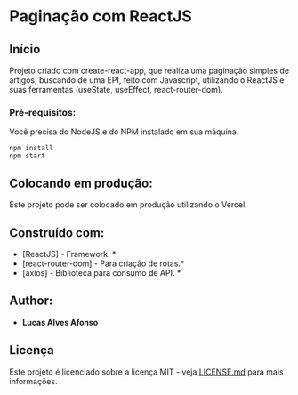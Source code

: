 # Paginação com ReactJS


## Início

Projeto criado com create-react-app, que realiza uma paginação simples de artigos, buscando de uma EPI, feito com Javascript, utilizando o ReactJS e suas ferramentas (useState, useEffect, react-router-dom). 


### Pré-requisitos:

Você precisa do NodeJS e do NPM instalado em sua máquina.

```
npm install
npm start

```
## Colocando em produção:

Este projeto pode ser colocado em produção utilizando o Vercel.

## Construído com:

* [ReactJS] - Framework. *
* [react-router-dom] - Para criação de rotas.* 
* [axios] - Biblioteca para consumo de API. *


## Author:

* **Lucas Alves Afonso** 


## Licença

Este projeto é licenciado sobre a licença MIT - veja [LICENSE.md](LICENSE.md) para mais informações.
